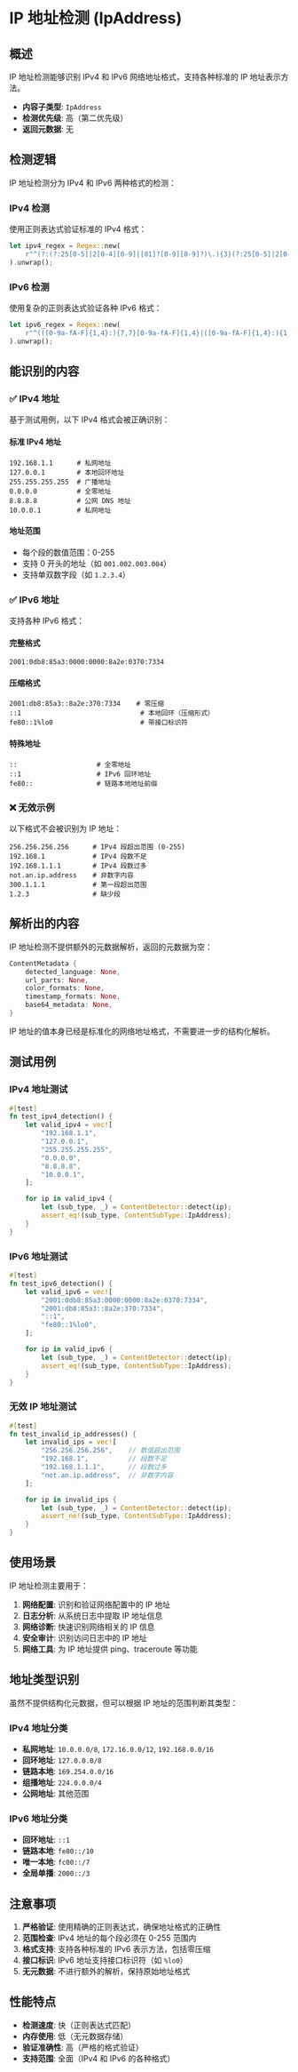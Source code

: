 # IP 地址检测 (IpAddress)

## 概述

IP 地址检测能够识别 IPv4 和 IPv6 网络地址格式，支持各种标准的 IP 地址表示方法。

- **内容子类型**: `IpAddress`
- **检测优先级**: 高（第二优先级）
- **返回元数据**: 无

## 检测逻辑

IP 地址检测分为 IPv4 和 IPv6 两种格式的检测：

### IPv4 检测

使用正则表达式验证标准的 IPv4 格式：

```rust
let ipv4_regex = Regex::new(
    r"^(?:(?:25[0-5]|2[0-4][0-9]|[01]?[0-9][0-9]?)\.){3}(?:25[0-5]|2[0-4][0-9]|[01]?[0-9][0-9]?)$"
).unwrap();
```

### IPv6 检测

使用复杂的正则表达式验证各种 IPv6 格式：

```rust
let ipv6_regex = Regex::new(
    r"^(([0-9a-fA-F]{1,4}:){7,7}[0-9a-fA-F]{1,4}|([0-9a-fA-F]{1,4}:){1,7}:|...)"
).unwrap();
```

## 能识别的内容

### ✅ IPv4 地址

基于测试用例，以下 IPv4 格式会被正确识别：

#### 标准 IPv4 地址

```text
192.168.1.1      # 私网地址
127.0.0.1        # 本地回环地址
255.255.255.255  # 广播地址
0.0.0.0          # 全零地址
8.8.8.8          # 公网 DNS 地址
10.0.0.1         # 私网地址
```

#### 地址范围

- 每个段的数值范围：0-255
- 支持 0 开头的地址（如 `001.002.003.004`）
- 支持单双数字段（如 `1.2.3.4`）

### ✅ IPv6 地址

支持各种 IPv6 格式：

#### 完整格式

```text
2001:0db8:85a3:0000:0000:8a2e:0370:7334
```

#### 压缩格式

```text
2001:db8:85a3::8a2e:370:7334    # 零压缩
::1                              # 本地回环（压缩形式）
fe80::1%lo0                      # 带接口标识符
```

#### 特殊地址

```text
::                    # 全零地址
::1                   # IPv6 回环地址
fe80::                # 链路本地地址前缀
```

### ❌ 无效示例

以下格式不会被识别为 IP 地址：

```text
256.256.256.256      # IPv4 段超出范围 (0-255)
192.168.1            # IPv4 段数不足
192.168.1.1.1        # IPv4 段数过多
not.an.ip.address    # 非数字内容
300.1.1.1            # 第一段超出范围
1.2.3                # 缺少段
```

## 解析出的内容

IP 地址检测不提供额外的元数据解析，返回的元数据为空：

```rust
ContentMetadata {
    detected_language: None,
    url_parts: None,
    color_formats: None,
    timestamp_formats: None,
    base64_metadata: None,
}
```

IP 地址的值本身已经是标准化的网络地址格式，不需要进一步的结构化解析。

## 测试用例

### IPv4 地址测试

```rust
#[test]
fn test_ipv4_detection() {
    let valid_ipv4 = vec![
        "192.168.1.1",
        "127.0.0.1",
        "255.255.255.255",
        "0.0.0.0",
        "8.8.8.8",
        "10.0.0.1",
    ];

    for ip in valid_ipv4 {
        let (sub_type, _) = ContentDetector::detect(ip);
        assert_eq!(sub_type, ContentSubType::IpAddress);
    }
}
```

### IPv6 地址测试

```rust
#[test]
fn test_ipv6_detection() {
    let valid_ipv6 = vec![
        "2001:0db8:85a3:0000:0000:8a2e:0370:7334",
        "2001:db8:85a3::8a2e:370:7334",
        "::1",
        "fe80::1%lo0",
    ];

    for ip in valid_ipv6 {
        let (sub_type, _) = ContentDetector::detect(ip);
        assert_eq!(sub_type, ContentSubType::IpAddress);
    }
}
```

### 无效 IP 地址测试

```rust
#[test]
fn test_invalid_ip_addresses() {
    let invalid_ips = vec![
        "256.256.256.256",    // 数值超出范围
        "192.168.1",          // 段数不足
        "192.168.1.1.1",      // 段数过多
        "not.an.ip.address",  // 非数字内容
    ];

    for ip in invalid_ips {
        let (sub_type, _) = ContentDetector::detect(ip);
        assert_ne!(sub_type, ContentSubType::IpAddress);
    }
}
```

## 使用场景

IP 地址检测主要用于：

1. **网络配置**: 识别和验证网络配置中的 IP 地址
2. **日志分析**: 从系统日志中提取 IP 地址信息
3. **网络诊断**: 快速识别网络相关的 IP 信息
4. **安全审计**: 识别访问日志中的 IP 地址
5. **网络工具**: 为 IP 地址提供 ping、traceroute 等功能

## 地址类型识别

虽然不提供结构化元数据，但可以根据 IP 地址的范围判断其类型：

### IPv4 地址分类

- **私网地址**: `10.0.0.0/8`, `172.16.0.0/12`, `192.168.0.0/16`
- **回环地址**: `127.0.0.0/8`
- **链路本地**: `169.254.0.0/16`
- **组播地址**: `224.0.0.0/4`
- **公网地址**: 其他范围

### IPv6 地址分类

- **回环地址**: `::1`
- **链路本地**: `fe80::/10`
- **唯一本地**: `fc00::/7`
- **全局单播**: `2000::/3`

## 注意事项

1. **严格验证**: 使用精确的正则表达式，确保地址格式的正确性
2. **范围检查**: IPv4 地址的每个段必须在 0-255 范围内
3. **格式支持**: 支持各种标准的 IPv6 表示方法，包括零压缩
4. **接口标识**: IPv6 地址支持接口标识符（如 `%lo0`）
5. **无元数据**: 不进行额外的解析，保持原始地址格式

## 性能特点

- **检测速度**: 快（正则表达式匹配）
- **内存使用**: 低（无元数据存储）
- **验证准确性**: 高（严格的格式验证）
- **支持范围**: 全面（IPv4 和 IPv6 的各种格式）
